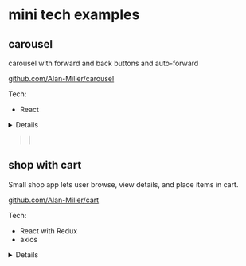 # mini tech examples

## carousel  
carousel with forward and back buttons and auto-forward

[github.com/Alan-Miller/carousel](https://github.com/Alan-Miller/carousel)

Tech:
* React

<details>
<summary>Details</summary>

* setInterval changes photos automatically.
* Back and Forward buttons change photo manually and restarts automatic interval.
</details>

>|
>
>
>

## shop with cart
Small shop app lets user browse, view details, and place items in cart. 

[github.com/Alan-Miller/cart](https://github.com/Alan-Miller/cart)

Tech:
* React with Redux
* axios

<details>
<summary>Details</summary>

* Shop button makes axios request to outside API and stores response on Redux.
* Clicking a product makes axios request using product ID to get product details, storing response on Redux.
* Add To Cart button pushes product into array stored on Redux. The number of items in the cart is updated in the header (Cart button).
</details>
